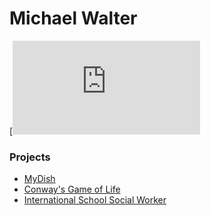 <!--
### Hi there 👋
-->

# Michael Walter
[![Linkedin Badge](https://platform.linkedin.com/badges/js/profile.js)

### Projects 
  - [MyDish](https://github.com/M-PAW-LAMBDA-REVIEW/mydish-be)
  - [Conway's Game of Life](https://friendly-wozniak-c97571.netlify.app/)
  - [International School Social Worker](https://github.com/M-PAW/Front-end/tree/master/school-social-worker)




<!--
**M-PAW/M-PAW** is a ✨ _special_ ✨ repository because its `README.md` (this file) appears on your GitHub profile.

Here are some ideas to get you started:

- 🔭 I’m currently working on ...
- 🌱 I’m currently learning ...
- 👯 I’m looking to collaborate on ...
- 🤔 I’m looking for help with ...
- 💬 Ask me about ...
- 📫 How to reach me: ...
- 😄 Pronouns: ...
- ⚡ Fun fact: ...
-->
